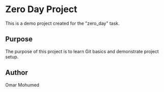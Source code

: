 # Zero Day Project

This is a demo project created for the "zero_day" task.

## Purpose

The purpose of this project is to learn Git basics and demonstrate project setup.

## Author

Omar Mohumed 

